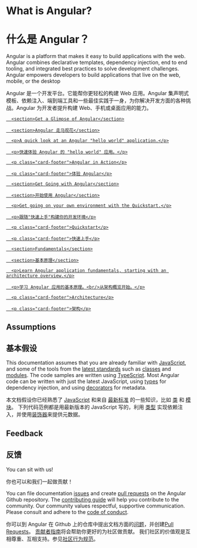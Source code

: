 <h1 class="no-toc">What is Angular?</h1>

<h1 class="no-toc">什么是 Angular？</h1>

Angular is a platform that makes it easy to build applications with the web. Angular combines declarative templates, dependency injection, end to end tooling, and integrated best practices to solve development challenges. Angular empowers developers to build applications that live on the web, mobile, or the desktop

Angular 是一个开发平台。它能帮你更轻松的构建 Web 应用。Angular 集声明式模板、依赖注入、端到端工具和一些最佳实践于一身，为你解决开发方面的各种挑战。Angular 为开发者提升构建 Web、手机或桌面应用的能力。

<div class="card-container">

  <a href="generated/live-examples/toh-pt1/stackblitz.html" target="_blank" class="docs-card"
    title="Experience Angular in a live coding environment">

      <section>Get a Glimpse of Angular</section>

      <section>Angular 走马观花</section>

      <p>A quick look at an Angular "hello world" application.</p>

      <p>快速体验 Angular 的 "hello world" 应用。</p>

      <p class="card-footer">Angular in Action</p>

      <p class="card-footer">体验 Angular</p>

  </a>

  <a href="guide/quickstart" class="docs-card" title="Angular Quickstart">

      <section>Get Going with Angular</section>

      <section>开始使用 Angular</section>

      <p>Get going on your own environment with the Quickstart.</p>

      <p>跟随"快速上手"构建你的开发环境</p>

      <p class="card-footer">Quickstart</p>

      <p class="card-footer">快速上手</p>

  </a>

  <a href="guide/architecture" class="docs-card" title="Angular Architecture">

      <section>Fundamentals</section>

      <section>基本原理</section>

      <p>Learn Angular application fundamentals, starting with an architecture overview.</p>

      <p>学习 Angular 应用的基本原理。<br/>从架构概览开始。</p>

      <p class="card-footer">Architecture</p>

      <p class="card-footer">架构</p>

  </a>

</div>

## Assumptions

## 基本假设

This documentation assumes that you are already familiar with
[JavaScript](https://developer.mozilla.org/en-US/docs/Web/JavaScript/A_re-introduction_to_JavaScript "Learn JavaScript"),
and some of the tools from the
[latest standards](https://babeljs.io/learn-es2015/ "Latest JavaScript standards") such as
[classes](https://developer.mozilla.org/en-US/docs/Web/JavaScript/Reference/Classes "ES2015 Classes")
and [modules](https://developer.mozilla.org/en-US/docs/Web/JavaScript/Reference/Statements/import "ES2015 Modules").
The code samples are written using [TypeScript](https://www.typescriptlang.org/ "TypeScript").
Most Angular code can be written with just the latest JavaScript,
using [types](https://www.typescriptlang.org/docs/handbook/classes.html "TypeScript Types") for dependency injection,
and using [decorators](https://www.typescriptlang.org/docs/handbook/decorators.html "Decorators") for metadata.

本文档假设你已经熟悉了 [JavaScript](https://developer.mozilla.org/en-US/docs/Web/JavaScript/A_re-introduction_to_JavaScript "Learn JavaScript") 和来自 [最新标准](https://babeljs.io/learn-es2015/ "Latest JavaScript standards") 的一些知识，比如  [类](https://developer.mozilla.org/en-US/docs/Web/JavaScript/Reference/Classes "ES2015 Classes") 和 [模块](https://developer.mozilla.org/en-US/docs/Web/JavaScript/Reference/Statements/import "ES2015 Modules")。
下列代码范例都是用最新版本的 JavaScript 写的，利用 [类型](https://www.typescriptlang.org/docs/handbook/classes.html "TypeScript Types") 实现依赖注入，并使用[装饰器](https://www.typescriptlang.org/docs/handbook/decorators.html "Decorators")来提供元数据。

## Feedback

## 反馈

You can sit with us!

你也可以和我们一起做贡献！

You can file documentation
[issues](https://github.com/angular/angular/issues "Angular Github issues") and create
[pull requests](https://github.com/angular/angular/pulls "Angular Github pull requests")
on the Angular Github repository.
The [contributing guide](https://github.com/angular/angular/blob/master/CONTRIBUTING.md "Contributing guide")
will help you contribute to the community.
Our community values  respectful, supportive communication.
Please consult and adhere to the
[code of conduct](https://github.com/angular/code-of-conduct/blob/master/CODE_OF_CONDUCT.md "contributor code of conduct").


你可以到 Angular 在 Github 上的仓库中提出文档方面的[问题](https://github.com/angular/angular/issues "Angular Github issues")，并创建[Pull Requests](https://github.com/angular/angular/pulls "Angular Github pull requests")。
[贡献者指南](https://github.com/angular/angular/blob/master/CONTRIBUTING.md "贡献者指南")将会帮助你更好的为社区做贡献。
我们社区的价值观是互相尊重、互相支持。参见[社区行为规范](https://github.com/angular/code-of-conduct/blob/master/CODE_OF_CONDUCT.md "contributor code of conduct")。
